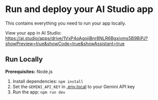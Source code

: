 # Run and deploy your AI Studio app

This contains everything you need to run your app locally.

View your app in AI Studio: https://ai.studio/apps/drive/1VxP4oAgojiBnr8NLR6Bgxivms5B9BjPJ?showPreview=true&showCode=true&showAssistant=true

## Run Locally

**Prerequisites:**  Node.js


1. Install dependencies:
   `npm install`
2. Set the `GEMINI_API_KEY` in [.env.local](.env.local) to your Gemini API key
3. Run the app:
   `npm run dev`
